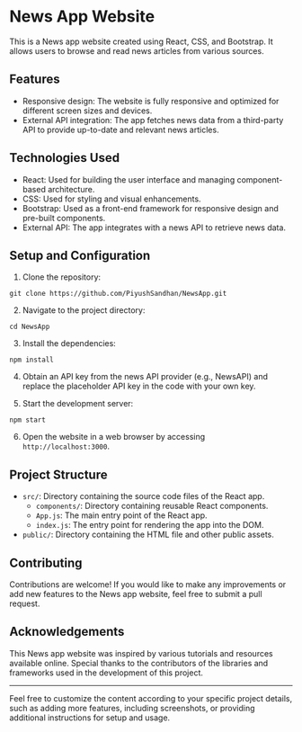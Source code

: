 

# News App Website

This is a News app website created using React, CSS, and Bootstrap. It allows users to browse and read news articles from various sources.

## Features

- Responsive design: The website is fully responsive and optimized for different screen sizes and devices.
- External API integration: The app fetches news data from a third-party API to provide up-to-date and relevant news articles.

## Technologies Used

- React: Used for building the user interface and managing component-based architecture.
- CSS: Used for styling and visual enhancements.
- Bootstrap: Used as a front-end framework for responsive design and pre-built components.
- External API: The app integrates with a news API to retrieve news data.

## Setup and Configuration

1. Clone the repository:

```
git clone https://github.com/PiyushSandhan/NewsApp.git
```

2. Navigate to the project directory:

```
cd NewsApp
```

3. Install the dependencies:

```
npm install
```

4. Obtain an API key from the news API provider (e.g., NewsAPI) and replace the placeholder API key in the code with your own key.

5. Start the development server:

```
npm start
```

6. Open the website in a web browser by accessing `http://localhost:3000`.

## Project Structure

- `src/`: Directory containing the source code files of the React app.
  - `components/`: Directory containing reusable React components.
  - `App.js`: The main entry point of the React app.
  - `index.js`: The entry point for rendering the app into the DOM.
- `public/`: Directory containing the HTML file and other public assets.

## Contributing

Contributions are welcome! If you would like to make any improvements or add new features to the News app website, feel free to submit a pull request.


## Acknowledgements

This News app website was inspired by various tutorials and resources available online. Special thanks to the contributors of the libraries and frameworks used in the development of this project.

---

Feel free to customize the content according to your specific project details, such as adding more features, including screenshots, or providing additional instructions for setup and usage.
